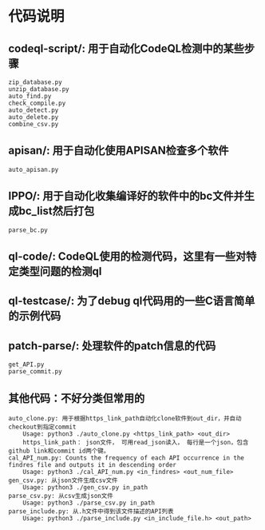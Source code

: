 # 代码说明
## codeql-script/: 用于自动化CodeQL检测中的某些步骤
    zip_database.py
    unzip_database.py
    auto_find.py
    check_compile.py
    auto_detect.py
    auto_delete.py
    combine_csv.py
## apisan/: 用于自动化使用APISAN检查多个软件
    auto_apisan.py
## IPPO/: 用于自动化收集编译好的软件中的bc文件并生成bc_list然后打包
    parse_bc.py
## ql-code/: CodeQL使用的检测代码，这里有一些对特定类型问题的检测ql
## ql-testcase/: 为了debug ql代码用的一些C语言简单的示例代码
## patch-parse/: 处理软件的patch信息的代码
    get_API.py
    parse_commit.py
## 其他代码：不好分类但常用的
    auto_clone.py: 用于根据https_link_path自动化clone软件到out_dir，并自动checkout到指定commit
        Usage: python3 ./auto_clone.py <https_link_path> <out_dir>
        https_link_path： json文件， 可用read_json读入， 每行是一个json，包含github link和commit id两个键。
    cal_API_num.py: Counts the frequency of each API occurrence in the findres file and outputs it in descending order
        Usage: python3 ./cal_API_num.py <in_findres> <out_num_file>
    gen_csv.py: 从json文件生成csv文件
        Usage: python3 ./gen_csv.py in_path
    parse_csv.py: 从csv生成json文件
        Usage: python3 ./parse_csv.py in_path
    parse_include.py: 从.h文件中得到该文件描述的API列表
        Usage: python3 ./parse_include.py <in_include_file.h> <out_path>
        